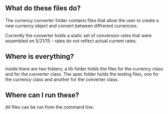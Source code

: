 
What do these files do?
-----------------------
The currency converter folder contains files that allow the user to create a new currency object and convert between diffrerent currencies.

Currently the converter holds a static set of conversion rates that were assembled on 5/21/15 - rates do not reflect actual current rates.


Where is everything?
-------------------------
Inside there are two folders; a lib folder holds the files for the currency class and for the converter class. The spec folder holds the testing files, one for the currency class and another for the converter class.


Where can I run these?
-----------------------
All files can be run from the command line.
